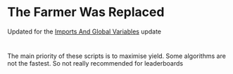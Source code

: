 # The Farmer Was Replaced
Updated for the [Imports And Global Variables](https://store.steampowered.com/news/app/2060160/view/594012574065886007 "Imports And Global Variables") update
#
The main priority of these scripts is to maximise yield. Some algorithms are not the fastest.
So not really recommended for leaderboards
